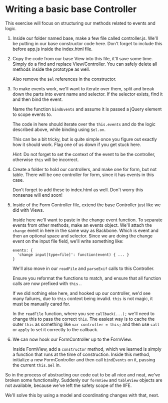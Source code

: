 Writing a basic base Controller
===============================

This exercise will focus on structuring our methods related to events and
logic.

1. Inside our folder named base, make a few file called controller.js.  We'll
   be putting in our base constructor code here.  Don't forget to include this
   before app.js inside the index.html file.

2. Copy the code from our base View into this file, it'll save some time.
   Simply do a find and replace View/Controller.  You can safely delete all
   methods inside the prototype as well.

   Also remove the `$el` references in the constructor.

3. To make events work, we'll want to iterate over them, split and break down
   the parts into event name and selector.  If the selector exists, find it and
   then bind the event.

   Name the function `bindEvents` and assume it is passed a jQuery element to
   scope events to.

   The code in here should iterate over the `this.events` and do the logic
   described above, while binding using `$el.on`.

   This can be a bit tricky, but is quite simple once you figure out exactly
   how it should work.  Flag one of us down if you get stuck here.

   *Hint*: Do not forget to set the context of the event to be the controller,
   otherwise `this` will be incorrect.

4. Create a folder to hold our controllers, and make one for form, but not
   table.  There will be one controller for form, since it has events in this
   case.

   Don't forget to add these to index.html as well.  Don't worry this nonsense
   will end soon!

5. Inside of the Form Controller file, extend the base Controller just like we
   did with Views.

   Inside here we'll want to paste in the change event function.  To separate
   events from other methods, make an events object.  We'll attach the `change`
   event in here in the same way as Backbone.  Which is event and then an
   optional space and selector.  Since we are doing the change event on the
   input file field, we'll write something like: 

   ```
   events: {
     'change input[type=file]': function(event) { ... }
   }
   ```

   We'll also move in our `readFile` and `parseExif` calls to this Controller.

   Ensure you reformat the functions to match, and ensure that all function
   calls are now prefixed with `this.`.

   If we did nothing else here, and hooked up our controller, we'd see many
   failures, due to `this` context being invalid.  `this` is not magic, it must
   be manually cared for.

   In the `readFile` function, where you see `callback(...);` we'll
   need to change this to pass the correct `this`.  The easiest way is to cache
   the outer `this` as something like `var controller = this;` and then use
   `call` or `apply` to set it correctly to the callback.

6. We can now hook our FormController up to the FormView.

   Inside FormView, add a `constructor` method, which we learned is simply a
   function that runs at the time of construction.  Inside this method,
   initialize a new FormController and then call `bindEvents` on it, passing
   the current `this.$el` in.

So in the process of abstracting our code out to be all nice and neat, we've
broken some functionality.  Suddenly our `formView` and `tableView` objects
are not available, because we've left the safety scope of the IIFE.

We'll solve this by using a model and coordinating changes with that, next.
